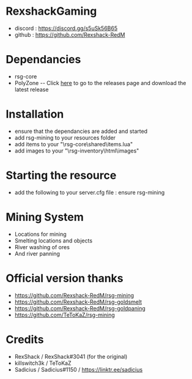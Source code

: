 # RexshackGaming
- discord : https://discord.gg/s5uSk56B65
- github : https://github.com/Rexshack-RedM

# Dependancies
- rsg-core
- PolyZone -- Click [here](https://github.com/mkafrin/PolyZone/releases) to go to the releases page and download the latest release

# Installation
- ensure that the dependancies are added and started
- add rsg-mining to your resources folder
- add items to your "\rsg-core\shared\items.lua"
- add images to your "\rsg-inventory\html\images"


# Starting the resource
- add the following to your server.cfg file : ensure rsg-mining

# Mining System
- Locations for mining 
- Smelting locations and objects 
- River washing of ores 
- And river panning 

# Official version thanks
- https://github.com/Rexshack-RedM/rsg-mining 
- https://github.com/Rexshack-RedM/rsg-goldsmelt
- https://github.com/Rexshack-RedM/rsg-goldpaning
- https://github.com/TeToKaZ/rsg-mining

# Credits
- RexShack / RexShack#3041 (for the original)
- killswitch3k / TeToKaZ
- Sadicius / Sadicius#1150 / https://linktr.ee/sadicius
